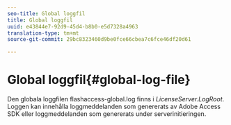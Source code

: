 ```yaml
---
seo-title: Global loggfil
title: Global loggfil
uuid: e43844e7-92d9-45d4-b8b0-e5d7328a4963
translation-type: tm+mt
source-git-commit: 29bc8323460d9be0fce66cbea7c6fce46df20d61

---
```



# Global loggfil{#global-log-file}

Den globala loggfilen flashaccess-global.log finns i *LicenseServer.LogRoot*. Loggen kan innehålla loggmeddelanden som genererats av Adobe Access SDK eller loggmeddelanden som genererats under serverinitieringen.
